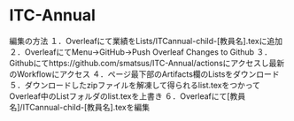 # ITC-Annual

編集の方法
１．Overleafにて業績をLists/ITCannual-child-[教員名].texに追加
２．OverleafにてMenu->GitHub->Push Overleaf Changes to Github 
３．Githubにてhttps://github.com/smatsus/ITC-Annual/actionsにアクセスし最新のWorkflowにアクセス
４．ページ最下部のArtifacts欄のListsをダウンロード
５．ダウンロードしたzipファイルを解凍して得られるlist.texをつかってOverleaf中のListフォルダのlist.texを上書き
６．Overleafにて[教員名]/ITCannual-child-[教員名].texを編集
